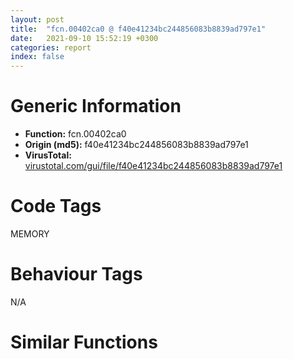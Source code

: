 ```yaml
---
layout: post
title:  "fcn.00402ca0 @ f40e41234bc244856083b8839ad797e1"
date:   2021-09-10 15:52:19 +0300
categories: report
index: false
---
```


# Generic Information
- **Function:** fcn.00402ca0
- **Origin (md5):** f40e41234bc244856083b8839ad797e1
- **VirusTotal:** [virustotal.com/gui/file/f40e41234bc244856083b8839ad797e1][virustotal_ref]

# Code Tags
<span class="tag" id="MEMORY">MEMORY</span>


# Behaviour Tags
<span class="bhv-tag" id="na">N/A</span>

# Similar Functions
<script type="text/javascript" src="https://www.gstatic.com/charts/loader.js"></script>
<script type="text/javascript">

    google.charts.load('current', {'packages':['corechart']});
    google.charts.setOnLoadCallback(drawChart);

    function drawChart() {
    var data = new google.visualization.DataTable();
        data.addColumn('number', 'X');
        data.addColumn('number', 'Y');
        data.addColumn({type: 'string', role: 'tooltip', 'p': {'html': true}});
        data.addColumn({'type': 'string', 'role': 'style'});
        
        data.addRows([
    [222.03627014160156, -98.70536041259766, '<b><a href="/report/fcn.00402ca0@f40e41234bc244856083b8839ad797e1">fcn.00402ca0</a><br>@f40e41234bc244856083b8839ad797e1</b><br>', 'point { fill-color: #e0440e; }'],
[180.46214294433594, -159.97662353515625, '<b><a href="/report/fcn.004023aa@90aa43862e75a7f78f2655241632f0e5">fcn.004023aa</a><br>@90aa43862e75a7f78f2655241632f0e5</b><br>', 'null'],
[-102.11640930175781, -54.54661560058594, '<b><a href="/report/fcn.004013c0@562bf33eb57e8c08a86e538e69918c30">fcn.004013c0</a><br>@562bf33eb57e8c08a86e538e69918c30</b><br>', 'null'],
[-164.14456176757812, 129.01739501953125, '<b><a href="/report/fcn.00405da2@ea9c1e2eeb951a8e6185c6674c228f98">fcn.00405da2</a><br>@ea9c1e2eeb951a8e6185c6674c228f98</b><br>', 'null'],
[73.02531433105469, -23.1392822265625, '<b><a href="/report/fcn.00401def@dd7278b699f8b751b4e28f3abe51fa08">fcn.00401def</a><br>@dd7278b699f8b751b4e28f3abe51fa08</b><br>', 'null'],
[-101.77881622314453, 202.26820373535156, '<b><a href="/report/fcn.0054ec2d@9a2108de6665bf53e42d7cbbbe5a0866">fcn.0054ec2d</a><br>@9a2108de6665bf53e42d7cbbbe5a0866</b><br>', 'null'],
[-146.0872802734375, 15.802070617675781, '<b><a href="/report/fcn.00405d1e@1c48774da6a3dd4bf3ea41716a332c61">fcn.00405d1e</a><br>@1c48774da6a3dd4bf3ea41716a332c61</b><br>', 'null'],
[-1.306382417678833, -77.80835723876953, '<b><a href="/report/fcn.00402162@db863ed6a700d7bfd018a178d481bd23">fcn.00402162</a><br>@db863ed6a700d7bfd018a178d481bd23</b><br>', 'null'],
[-19.85326385498047, 11.455315589904785, '<b><a href="/report/fcn.004014ba@c765b75e3a5692b4355688c214629643">fcn.004014ba</a><br>@c765b75e3a5692b4355688c214629643</b><br>', 'null'],
[56.26718521118164, 65.89803314208984, '<b><a href="/report/fcn.0040162c@604275e66a139b66bf4f10de10af0abc">fcn.0040162c</a><br>@604275e66a139b66bf4f10de10af0abc</b><br>', 'null'],
[-68.51002502441406, 125.18185424804688, '<b><a href="/report/fcn.006ccc92@1ad8df9cf1d781bf2acc8965dea0570e">fcn.006ccc92</a><br>@1ad8df9cf1d781bf2acc8965dea0570e</b><br>', 'null'],

        ]);

    var options = {
        title: 'Similarity Plot',
        legend: 'none',
        colors: ['#dedbd9', '#e6693e', '#ec8f6e', '#f3b49f', '#f6c7b6'],
        tooltip: {isHtml: true, trigger: 'both'},
        explorer: {
        actions: ["dragToZoom", "rightClickToReset"],
        },
        chartArea: {
        width: '80%',
        height: '80%'
        },
        width: '100%',
        height: '100%'
    };

    var chart = new google.visualization.ScatterChart(document.getElementById('chart_div'));

    chart.draw(data, options);
    }
    
</script>


<div id="chart_div" style="width: 100%px; height: 100%;"></div>

# Disassembled Code
{% highlight nasm %}

push ebp
mov ebp, esp
sub esp, 0x90
push 0x1f
pop eax
sub eax, dword[ebp-0x18]
mov ecx, dword[ebp-0x10]
lea eax, [eax+ecx-0x2a]
mov dword[ebp-0x54], eax
push dword[ebp-0x24]
push dword[ebp-0x24]
push dword[ebp-4]
mov edx, dword[ebp-0x4c]
mov ecx, dword[ebp-0xc]
call fcn.004025c7
mov dword[ebp-0x28], eax
mov eax, dword[ebp-0x2c]
add eax, 0x1c2
mov dword[ebp-0x20], eax
mov eax, dword[ebp-0x50]
add eax, 0x231
sub eax, dword[ebp-0x3c]
mov dword[ebp-0x68], eax
push dword[ebp-0x20]
push dword[ebp-0x30]
push dword[ebp-0x2c]
mov edx, dword[ebp-0x64]
mov ecx, dword[ebp-0x2c]
call fcn.004025c7
mov dword[ebp-0x28], eax
cmp dword[ebp-0x24], 0x4e
jae 0x402d0e
mov eax, dword[ebp-0x3c]
cmp eax, dword[ebp-0x1c]
je 0x402d1c
mov eax, dword[ebp-0x28]
sub eax, dword[ebp-8]
add eax, 0x248
mov dword[ebp-0x44], eax
cmp dword[ebp-0x3c], 0x3cc
jne 0x402d3e
cmp dword[ebp-4], 0
jae 0x402d3e
mov eax, dword[ebp-0x44]
cmp eax, dword[ebp-0x30]
jne 0x402d3e
mov eax, dword[ebp-0x68]
add eax, 0x7ed
mov dword[ebp-0x40], eax
mov ecx, dword[ebp-8]
call fcn.00401df6
mov dword[ebp-0x40], eax
mov eax, dword[ebp-0x68]
add eax, 0x3aa
mov dword[ebp-0x30], eax
cmp dword[ebp-0x40], 0x24f
je 0x402d75
cmp dword[ebp-0xc], 0x171
je 0x402d75
mov eax, dword[ebp-0x34]
cmp eax, dword[ebp-0x5c]
jne 0x402d75
mov dword[ebp-0x50], 0x60
mov eax, dword[ebp-0x40]
sub eax, dword[ebp-0x48]
sub eax, dword[ebp-0x2c]
mov dword[ebp-0x34], eax
mov eax, dword[ebp-0x18]
mov ecx, dword[ebp-0x20]
lea eax, [ecx+eax+0x17]
mov dword[ebp-4], eax
cmp dword[ebp-0x18], 0x6a
je 0x402da0
cmp dword[ebp-0x20], 0x5e
jb 0x402da0
cmp dword[ebp-0x2c], 0x1a
jne 0x402db1
mov eax, dword[ebp-0x38]
add eax, 0x246
sub eax, dword[ebp-0x44]
sub eax, 0x2d
mov dword[ebp-0x28], eax
imul eax, dword[ebp-0x14], 0x144
mov ecx, dword[ebp-4]
lea eax, [ecx+eax+0x1bf]
mov dword[ebp-0x5c], eax
cmp dword[ebp-0x48], 0x345
jae 0x402de2
cmp dword[ebp-8], 0x15e
jne 0x402de2
mov eax, 0x24e
sub eax, dword[ebp-0x48]
mov dword[ebp-0x5c], eax
mov ecx, dword[ebp-0x3c]
call fcn.00401df6
mov dword[ebp-0x14], eax
mov eax, dword[ebp-4]
add eax, 0x443
mov dword[ebp-0x5c], eax
mov eax, 0xfffffeec
sub eax, dword[ebp-8]
sub eax, 0x2de
mov dword[ebp-0x3c], eax
cmp dword[ebp-0x5c], 0
jae 0x402e14
cmp dword[ebp-0x50], 0xb
je 0x402e22
mov eax, dword[ebp-0x68]
sub eax, dword[ebp-0x50]
add eax, 0x3b9
mov dword[ebp-0x30], eax
mov eax, dword[ebp-0x48]
add eax, 0x340
mov dword[ebp-0x18], eax
cmp dword[ebp-0x60], 0x2b5
ja 0x402e45
cmp dword[ebp-0x38], 0x14a
je 0x402e50
cmp dword[ebp-0x44], 0x39
je 0x402e50
mov eax, dword[ebp-0x2c]
add eax, 0xef
mov dword[ebp-0xc], eax
cmp dword[ebp-0x2c], 0x18
jne 0x402e69
mov eax, dword[ebp-0x50]
cmp eax, dword[ebp-0x5c]
jne 0x402e69
mov eax, dword[ebp-0x1c]
sub eax, 0x146
mov dword[ebp-0x50], eax
push dword[ebp-0x54]
mov edx, dword[ebp-0x14]
mov ecx, dword[ebp-0x48]
call fcn.00402125
mov dword[ebp-0x14], eax
mov dword[ebp-0x1c], 0x657
mov eax, dword[ebp-0x60]
add eax, 0x599
mov dword[ebp-0x34], eax
mov eax, 0x132
sub eax, dword[ebp-0x34]
imul ecx, dword[ebp-0x3c], 0xd0
sub eax, ecx
mov dword[ebp-0x18], eax
mov eax, dword[ebp-0x1c]
add eax, 0x18
mov dword[ebp-0x1c], eax
mov eax, dword[ebp-0x18]
add eax, 0x163
or eax, dword[ebp-0x20]
mov dword[ebp-0x2c], eax
mov eax, 0x518
sub eax, dword[ebp-0x28]
or eax, dword[ebp-0x34]
mov dword[ebp-4], eax
cmp dword[ebp-0x1c], 0x69f
jb 0x402e8c
push 0x40
push 0x1000
push 0xc3379
push 0
call dword[sym.imp.KERNEL32.dll_VirtualAlloc]
mov dword[ebp-0x78], eax
cmp dword[ebp-0x40], 0x304
jae 0x402ef6
mov eax, dword[ebp-0x20]
cmp eax, dword[ebp-0x50]
je 0x402efe
mov eax, dword[ebp-0x20]
cmp eax, dword[ebp-0x5c]
je 0x402f09
mov eax, dword[ebp-0x20]
add eax, 0x422
mov dword[ebp-0x34], eax
mov eax, 0x238
sub eax, dword[ebp-0x38]
mov dword[ebp-4], eax
mov eax, dword[ebp-0x1c]
add eax, 0x7f
mov dword[ebp-0x3c], eax
mov eax, dword[ebp-0x34]
cmp eax, dword[ebp-0xc]
ja 0x402f36
mov eax, dword[ebp-0x4c]
cmp eax, dword[ebp-0x40]
je 0x402f36
cmp dword[ebp-4], 0x1b7
jb 0x402f41
mov eax, dword[ebp-0x20]
add eax, 0x47f
mov dword[ebp-0x50], eax
mov eax, dword[ebp-0x2c]
cmp eax, dword[ebp-4]
je 0x402f59
mov eax, dword[ebp-0x54]
cmp eax, dword[ebp-0x24]
je 0x402f59
mov eax, dword[ebp-0x28]
cmp eax, dword[ebp-0x14]
jb 0x402f6a
mov eax, dword[ebp-0x54]
add eax, dword[ebp-0x18]
sub eax, dword[ebp-0x50]
sub eax, 0x37b
mov dword[ebp-0x3c], eax
mov dword[ebp-8], 0xfffffd4c
cmp dword[ebp-0x10], 0x1dd
jb 0x402f8d
mov eax, dword[ebp-0x20]
cmp eax, dword[ebp-0x44]
jae 0x402f8d
mov eax, 0x3ed
sub eax, dword[ebp-0x64]
mov dword[ebp-0x20], eax
cmp dword[ebp-0x60], 0
jbe 0x402fad
cmp dword[ebp-0x3c], 0x3ae
jbe 0x402fad
mov eax, 0x142
sub eax, dword[ebp-0x44]
add eax, dword[ebp-0x2c]
sub eax, dword[ebp-0x50]
mov dword[ebp-0x34], eax
mov eax, 0xffffff53
sub eax, dword[ebp-0x1c]
mov dword[ebp-0x30], eax
mov eax, dword[ebp-0x68]
mov ecx, dword[ebp-0x20]
lea eax, [ecx+eax-0x399]
mov dword[ebp-0x48], eax
mov eax, dword[ebp-0x44]
sub eax, 0x195
mov dword[ebp-0x14], eax
mov eax, 0x344
sub eax, dword[ebp-0x5c]
sub eax, dword[ebp-0x54]
mov dword[ebp-8], eax
mov eax, dword[ebp-0x24]
mov dword[ebp-0x80], eax
cmp dword[ebp-0x80], 7
je 0x403028
cmp dword[ebp-0x80], 0x18
je 0x40301b
cmp dword[ebp-0x80], 0x42
je 0x403001
cmp dword[ebp-0x80], 0x6b
je 0x40300e
jmp 0x403035
mov eax, dword[ebp-0x20]
sub eax, 0xdd
mov dword[ebp-0x18], eax
jmp 0x40303c
mov eax, dword[ebp-0x24]
add eax, 0x311
mov dword[ebp-0x3c], eax
jmp 0x40303c
mov eax, dword[ebp-0xc]
add eax, 0x766
mov dword[ebp-4], eax
jmp 0x40303c
mov eax, dword[ebp-0x38]
sub eax, 0x3ea
mov dword[ebp-0x1c], eax
jmp 0x40303c
mov dword[ebp-0x48], 0x4d2
mov eax, dword[ebp-0x78]
add eax, 0xa000
mov dword[ebp-0x78], eax
mov eax, dword[ebp-0x38]
cmp eax, dword[ebp-0x2c]
je 0x40305f
mov eax, dword[ebp-0x20]
cmp eax, dword[ebp-0x38]
jne 0x40305f
mov eax, dword[ebp-0x1c]
cmp eax, dword[ebp-0x30]
je 0x40306d
mov eax, dword[ebp-0x24]
sub eax, dword[ebp-0x44]
sub eax, 0xbd
mov dword[ebp-0x40], eax
cmp dword[ebp-0x24], 0x340
jne 0x40307c
cmp dword[ebp-0x20], 0x18
jne 0x40308f
mov eax, dword[ebp-0xc]
add eax, 0xaf
sub eax, dword[ebp-0x4c]
add eax, 0x3ad
mov dword[ebp-0x50], eax
mov eax, 0xffffff31
sub eax, dword[ebp-0x14]
add eax, 0x39c
mov dword[ebp-0x48], eax
mov dword[ebp-0x8c], 0x4b9418
cmp dword[ebp-0x1c], 0
jne 0x4030bd
cmp dword[ebp-0x28], 0
jb 0x4030cd
mov eax, dword[ebp-8]
cmp eax, dword[ebp-0x5c]
jae 0x4030cd
mov eax, dword[ebp-0x14]
mov ecx, dword[ebp-0x30]
lea eax, [ecx+eax+0x3e4]
mov dword[ebp-0x60], eax
mov eax, dword[ebp-0x24]
cmp eax, dword[ebp-8]
je 0x4030ef
cmp dword[ebp-0x34], 0x15d
jb 0x4030ef
mov eax, dword[ebp-0x2c]
add eax, dword[ebp-0x48]
sub eax, dword[ebp-0x5c]
sub eax, 0x1d6
mov dword[ebp-8], eax
mov dword[ebp-0x40], 0xfffffd32
cmp dword[ebp-0x60], 0x303
je 0x403107
mov eax, dword[ebp-0x1c]
cmp eax, dword[ebp-4]
jbe 0x403115
mov eax, 0xce
sub eax, dword[ebp-0x44]
add eax, dword[ebp-0x30]
mov dword[ebp-0x24], eax
and dword[ebp-0x58], 0
mov eax, dword[ebp-0x44]
cmp eax, dword[ebp-0x28]
jne 0x40312f
mov eax, dword[ebp-0x2c]
cmp eax, dword[ebp-0x4c]
je 0x403140
cmp dword[ebp-0x10], 0
je 0x403140
mov eax, dword[ebp-0x4c]
sub eax, dword[ebp-4]
sub eax, 0x2c4
sub eax, dword[ebp-0x38]
mov dword[ebp-0x28], eax
mov eax, dword[ebp-0xc]
add eax, 0x123
mov dword[ebp-0x18], eax
mov eax, dword[ebp-0x40]
sub eax, 0x334
mov dword[ebp-0x20], eax
mov dword[ebp-0x20], 0x827
mov eax, 0x80
sub eax, dword[ebp-0x54]
sub eax, dword[ebp-0x2c]
mov dword[ebp-0x38], eax
cmp dword[ebp-0x64], 0x347
ja 0x403186
cmp dword[ebp-0x10], 0x9c
je 0x403186
cmp dword[ebp-0x18], 0x2b6
jb 0x40318d
mov dword[ebp-0x30], 0xfffffbca
mov dword[ebp-0x70], 0x2ba1db68
cmp dword[ebp-4], 0x3d2
jne 0x4031a5
mov eax, dword[ebp-0x14]
cmp eax, dword[ebp-0x54]
jbe 0x4031b4
mov eax, dword[ebp-0x14]
add eax, dword[ebp-0x40]
add eax, dword[ebp-0x14]
add eax, dword[ebp-0x4c]
mov dword[ebp-0x38], eax
mov eax, dword[ebp-0x28]
sub eax, 0x3c
mov dword[ebp-0x60], eax
mov dword[ebp-0x6c], 0x99d20408
mov eax, dword[ebp-0x18]
cmp eax, dword[ebp-0x38]
jae 0x4031d5
cmp dword[ebp-0x1c], 0xcd
jb 0x4031e3
mov eax, 0x468
sub eax, dword[ebp-4]
or eax, dword[ebp-0x20]
mov dword[ebp-0x10], eax
mov dword[ebp-0x64], 0x696
mov dword[ebp-0x7c], 0x59ac370e
mov dword[ebp-0x10], 0x6b4
cmp dword[ebp-0xc], 0x21f
jb 0x40320a
cmp dword[ebp-0x5c], 0x130
je 0x403218
mov eax, dword[ebp-0x14]
sub eax, 0x377
sub eax, dword[ebp-8]
mov dword[ebp-0x48], eax
mov dword[ebp-0x84], 0xf8a7593b
mov eax, 0x2f9
sub eax, dword[ebp-0x2c]
add eax, 0x38f
mov dword[ebp-0x24], eax
mov eax, dword[ebp-0x10]
sub eax, dword[ebp-0x60]
sub eax, dword[ebp-0x10]
add eax, 0x297
mov dword[ebp-4], eax
mov eax, dword[ebp-0x10]
add eax, dword[ebp-0x24]
sub eax, dword[ebp-0x4c]
add eax, dword[ebp-0x48]
mov dword[ebp-0x14], eax
and dword[ebp-0x58], 0
cmp dword[ebp-0x58], 0xae30
jae 0x403b0f
cmp dword[ebp-4], 0x1fc
jae 0x40327c
cmp dword[ebp-8], 0x3d1
jae 0x40327c
mov dword[ebp-0x2c], 0x46b
mov eax, dword[ebp-8]
cmp eax, dword[ebp-0x44]
jae 0x4032a5
cmp dword[ebp-0x14], 0x3a5
jbe 0x4032a5
mov eax, dword[ebp-0x1c]
cmp eax, dword[ebp-0x54]
jae 0x4032a5
mov eax, dword[ebp-0x60]
mov ecx, dword[ebp-0x28]
lea eax, [ecx+eax+0x14b]
mov dword[ebp-0x50], eax
mov eax, dword[ebp-0x70]
xor eax, dword[ebp-0x6c]
mov dword[ebp-0x70], eax
cmp dword[ebp-0x3c], 0
jae 0x4032bd
cmp dword[ebp-0x20], 0x3a2
jb 0x4032c6
cmp dword[ebp-0x28], 0x18b
jne 0x4032d6
mov eax, 0x88
sub eax, dword[ebp-0x30]
add eax, dword[ebp-0x34]
mov dword[ebp-0x68], eax
jmp 0x4032e4
mov eax, 0x180
sub eax, dword[ebp-0x3c]
sub eax, dword[ebp-0x40]
mov dword[ebp-0x1c], eax
mov eax, dword[ebp-0x6c]
xor eax, dword[ebp-0x84]
mov dword[ebp-0x6c], eax
mov eax, dword[ebp-0x1c]
sub eax, dword[ebp-0x60]
add eax, dword[ebp-0xc]
mov dword[ebp-0x10], eax
mov eax, dword[ebp-0x68]
cmp eax, dword[ebp-0x30]
jb 0x403321
cmp dword[ebp-0x5c], 0x17e
jne 0x403321
cmp dword[ebp-0x64], 0
jb 0x403321
mov eax, dword[ebp-0x30]
add eax, 0x2d6
sub eax, dword[ebp-0x20]
mov dword[ebp-0x4c], eax
mov eax, dword[ebp-0x70]
add eax, dword[ebp-0x6c]
mov dword[ebp-0x70], eax
cmp dword[ebp-0x48], 0x2f9
jbe 0x40334b
mov eax, dword[ebp-0x4c]
cmp eax, dword[ebp-0x20]
jne 0x40334b
mov eax, dword[ebp-0x34]
mov ecx, dword[ebp-0x2c]
lea eax, [ecx+eax+0x217]
mov dword[ebp-0x3c], eax
mov eax, dword[ebp-0x7c]
add eax, dword[ebp-0x84]
mov dword[ebp-0x7c], eax
mov eax, 0x3a0
sub eax, dword[ebp-0x64]
add eax, 0x156
mov dword[ebp-0x54], eax
mov eax, dword[ebp-0x6c]
add eax, dword[ebp-0x7c]
mov dword[ebp-0x6c], eax
cmp dword[ebp-0x4c], 0x23f
je 0x403381
mov eax, dword[ebp-0x54]
cmp eax, dword[ebp-4]
je 0x40338a
cmp dword[ebp-0x34], 0xfb
je 0x40339c
mov eax, dword[ebp-0x60]
add eax, dword[ebp-8]
mov ecx, dword[ebp-0x28]
lea eax, [eax+ecx-0x31]
mov dword[ebp-4], eax
jmp 0x4033a7
mov eax, dword[ebp-0x60]
add eax, 0x630
mov dword[ebp-0x18], eax
mov eax, dword[ebp-0x48]
sub eax, dword[ebp-0x44]
sub eax, dword[ebp-0x68]
mov dword[ebp-0xc], eax
mov eax, dword[ebp-0x6c]
xor eax, dword[ebp-0x84]
mov dword[ebp-0x6c], eax
mov eax, dword[ebp-0x10]
add eax, 0x14f
sub eax, dword[ebp-0x10]
add eax, dword[ebp-0x64]
mov dword[ebp-0x18], eax
cmp dword[ebp-0x14], 0x2a1
jbe 0x4033e1
mov eax, dword[ebp-0xc]
cmp eax, dword[ebp-4]
jae 0x4033e9
mov eax, dword[ebp-0x24]
cmp eax, dword[ebp-0x48]
jne 0x4033f4
mov eax, dword[ebp-0x20]
add eax, 0x435
mov dword[ebp-0x5c], eax
mov eax, dword[ebp-0x6c]
add eax, dword[ebp-0x7c]
mov dword[ebp-0x6c], eax
mov eax, dword[ebp-0x24]
mov ecx, dword[ebp-0x18]
lea eax, [ecx+eax+0x263]
sub eax, dword[ebp-0x34]
mov dword[ebp-0x54], eax
mov dword[ebp-0x38], 0x52f
mov eax, dword[ebp-0x1c]
add eax, 0x27c
sub eax, dword[ebp-0x38]
sub eax, dword[ebp-0x14]
mov dword[ebp-0x44], eax
cmp dword[ebp-0xc], 0x32
je 0x403437
cmp dword[ebp-0x2c], 0x104
jae 0x403445
mov eax, 0x1f3
sub eax, dword[ebp-0x54]
add eax, dword[ebp-0xc]
mov dword[ebp-4], eax
mov eax, dword[ebp-0x78]
add eax, dword[ebp-0x58]
mov dword[ebp-0x90], eax
cmp dword[ebp-0x14], 0
jae 0x40346b
cmp dword[ebp-0x5c], 0x275
jb 0x40346b
mov eax, dword[ebp-0x5c]
add eax, 0x1dd
mov dword[ebp-0x3c], eax
mov eax, dword[ebp-0x10]
sub eax, 0xb9
mov dword[ebp-0x60], eax
mov eax, 0x9c
sub eax, dword[ebp-0x28]
mov ecx, dword[ebp-0x60]
lea eax, [eax+ecx-0x120]
mov dword[ebp-0x40], eax
mov eax, dword[ebp-0x20]
cmp eax, dword[ebp-0x3c]
ja 0x4034a3
mov eax, dword[ebp-8]
cmp eax, dword[ebp-0x4c]
jne 0x4034a3
mov eax, dword[ebp-0x40]
cmp eax, dword[ebp-0x10]
jae 0x4034aa
mov dword[ebp-0xc], 0x435
mov eax, dword[ebp-0x8c]
add eax, dword[ebp-0x58]
mov dword[ebp-0x88], eax
cmp dword[ebp-0x68], 0x296
jae 0x4034d1
cmp dword[ebp-0x4c], 0
jb 0x4034da
cmp dword[ebp-0x64], 0x3a3
je 0x4034da
mov eax, dword[ebp-0x44]
add eax, 0x12
mov dword[ebp-0x4c], eax
mov eax, dword[ebp-0x40]
cmp eax, dword[ebp-0x24]
jbe 0x4034ea
mov eax, dword[ebp-0xc]
cmp eax, dword[ebp-0x60]
jbe 0x4034f1
mov dword[ebp-0x30], 0x2c9
mov eax, dword[ebp-0x28]
add eax, 0x373
sub eax, dword[ebp-0xc]
mov dword[ebp-4], eax
mov eax, dword[ebp-0x88]
mov eax, dword[eax]
sub eax, dword[ebp-0x70]
mov ecx, dword[ebp-0x90]
mov dword[ecx], eax
mov eax, 0x380
sub eax, dword[ebp-0x18]
sub eax, dword[ebp-0x44]
sub eax, 0x136
mov dword[ebp-0x34], eax
mov eax, dword[ebp-0x50]
sub eax, dword[ebp-0x34]
mov ecx, dword[ebp-0x48]
lea eax, [eax+ecx+0x1e6]
mov dword[ebp-0x38], eax
cmp dword[ebp-0x1c], 0
jb 0x403544
cmp dword[ebp-0x34], 0
ja 0x40354c
mov eax, dword[ebp-0x40]
cmp eax, dword[ebp-0x48]
je 0x403557
mov eax, dword[ebp-0x3c]
add eax, 0x373
mov dword[ebp-0x18], eax
push 0x30
pop eax
sub eax, dword[ebp-0x48]
mov dword[ebp-0xc], eax
mov eax, 0x318
sub eax, dword[ebp-0x10]
mov dword[ebp-0x18], eax
mov eax, dword[ebp-0x20]
sub eax, 0x4b
sub eax, dword[ebp-0x48]
sub eax, dword[ebp-0x4c]
mov dword[ebp-0x2c], eax
mov eax, dword[ebp-0x1c]
sub eax, 0x271
mov dword[ebp-4], eax
mov eax, dword[ebp-8]
sub eax, 0x46d
mov dword[ebp-0x48], eax
mov eax, dword[ebp-0x3c]
sub eax, 0x1e8
or eax, 0x374
mov dword[ebp-0xc], eax
mov eax, dword[ebp-0x58]
add eax, 0x36710
mov dword[ebp-0x58], eax
mov eax, dword[ebp-0x40]
sub eax, dword[ebp-0x64]
sub eax, 0x305
mov dword[ebp-0x38], eax
mov eax, dword[ebp-0x54]
add eax, 0xd7
mov dword[ebp-0x64], eax
mov eax, dword[ebp-0x64]
sub eax, 0x15a
mov dword[ebp-0x44], eax
mov eax, dword[ebp-0x60]
cmp eax, dword[ebp-0x28]
jne 0x4035e7
cmp dword[ebp-0x44], 0x31f
jae 0x4035e7
mov dword[ebp-0x40], 0x32a
mov eax, dword[ebp-0x38]
add eax, 0x4f3
mov dword[ebp-8], eax
mov eax, dword[ebp-0x14]
add eax, 0x219
sub eax, dword[ebp-0x30]
mov dword[ebp-0x44], eax
mov eax, 0x122
sub eax, dword[ebp-4]
add eax, 0x147
mov dword[ebp-0x28], eax
push 0x1c
pop eax
sub eax, dword[ebp-0x34]
mov dword[ebp-0x54], eax
cmp dword[ebp-0x10], 0x11b
jae 0x403633
mov eax, dword[ebp-0x18]
cmp eax, dword[ebp-0x40]
jae 0x403633
cmp dword[ebp-0x28], 0x224
jne 0x403643
mov eax, dword[ebp-0x30]
mov ecx, dword[ebp-0x28]
lea eax, [ecx+eax+0x31f]
mov dword[ebp-0x64], eax
mov eax, dword[ebp-0x58]
add eax, 0x56c0d
mov dword[ebp-0x58], eax
mov eax, dword[ebp-0x14]
sub eax, 0x311
or eax, 0x3bd
mov dword[ebp-0x50], eax
cmp dword[ebp-0x24], 0
jae 0x40367e
cmp dword[ebp-0x18], 0xd1
jne 0x40367e
mov eax, dword[ebp-0x34]
sub eax, dword[ebp-0x54]
sub eax, 0x39c
sub eax, dword[ebp-0x30]
mov dword[ebp-0x2c], eax
mov eax, dword[ebp-0x20]
add eax, 0x1a3
sub eax, dword[ebp-0x64]
mov dword[ebp-0x1c], eax
push 0x6e
pop eax
sub eax, dword[ebp-0x10]
mov ecx, dword[ebp-0x1c]
lea eax, [eax+ecx-0x36c]
mov dword[ebp-0x54], eax
mov eax, dword[ebp-0x4c]
cmp eax, dword[ebp-0x14]
je 0x4036c2
mov eax, dword[ebp-0x10]
cmp eax, dword[ebp-0x54]
jne 0x4036c2
mov eax, dword[ebp-0x50]
cmp eax, dword[ebp-0x28]
jne 0x4036c2
mov eax, dword[ebp-0x38]
add eax, 0x31b
mov dword[ebp-0x4c], eax
cmp dword[ebp-0x24], 0x196
ja 0x4036d7
cmp dword[ebp-0x18], 0x7a
jne 0x4036e7
cmp dword[ebp-0x18], 0
je 0x4036e7
mov eax, 0x1a7
sub eax, dword[ebp-0x64]
add eax, 0x14d
mov dword[ebp-0x38], eax
mov eax, dword[ebp-0x24]
mov ecx, dword[ebp-0x64]
lea eax, [ecx+eax-0x3b5]
mov dword[ebp-0x50], eax
mov eax, dword[ebp-0x40]
sub eax, dword[ebp-0x64]
add eax, 0xa8
mov dword[ebp-0x24], eax
mov eax, dword[ebp-0x10]
sub eax, dword[ebp-4]
add eax, 0xc9
mov dword[ebp-0x14], eax
mov eax, dword[ebp-0x64]
cmp eax, dword[ebp-0x44]
jae 0x40372c
cmp dword[ebp-0x14], 0x2b0
je 0x40372c
mov eax, dword[ebp-4]
cmp eax, dword[ebp-0x54]
jbe 0x403737
mov eax, dword[ebp-0x2c]
add eax, 0x608
mov dword[ebp-0x5c], eax
mov eax, dword[ebp-0x58]
add eax, 0x8912
mov dword[ebp-0x58], eax
mov dword[ebp-0x38], 0xffffff93
mov eax, 0x267
sub eax, dword[ebp-0x68]
add eax, dword[ebp-0x50]
add eax, dword[ebp-8]
mov dword[ebp-0xc], eax
mov eax, 0x5fc
sub eax, dword[ebp-0x50]
mov dword[ebp-0x5c], eax
mov eax, 0x326
sub eax, dword[ebp-0x30]
mov ecx, dword[ebp-0x54]
lea eax, [eax+ecx+0x6f]
mov dword[ebp-4], eax
mov eax, dword[ebp-0x1c]
add eax, 0x74
mov dword[ebp-0x54], eax
mov eax, dword[ebp-0x48]
sub eax, dword[ebp-0x50]
mov ecx, dword[ebp-0x14]
lea eax, [eax+ecx-0x2f2]
mov dword[ebp-0x34], eax
cmp dword[ebp-8], 0x10
jne 0x4037be
cmp dword[ebp-0x1c], 0x168
jbe 0x4037be
cmp dword[ebp-0x3c], 0x3b9
jae 0x4037be
mov eax, dword[ebp-0x44]
mov ecx, dword[ebp-0x38]
lea eax, [ecx+eax+0x21e]
sub eax, dword[ebp-0x24]
mov dword[ebp-0x10], eax
mov eax, dword[ebp-0x58]
sub eax, 0x15e00
mov dword[ebp-0x58], eax
mov eax, 0x6ce
sub eax, dword[ebp-0xc]
mov dword[ebp-8], eax
mov eax, dword[ebp-0xc]
sub eax, 0xa8
mov dword[ebp-0x48], eax
mov eax, 0xfffffe68
sub eax, dword[ebp-0x24]
mov dword[ebp-0x40], eax
push 0x38
pop eax
sub eax, dword[ebp-0x1c]
sub eax, 0x182
mov dword[ebp-0x30], eax
mov dword[ebp-8], 0x284
mov eax, dword[ebp-0x3c]
sub eax, dword[ebp-0x20]
sub eax, 0x1be
mov dword[ebp-8], eax
mov eax, dword[ebp-0x18]
cmp eax, dword[ebp-0x44]
jne 0x403828
mov eax, dword[ebp-0x24]
cmp eax, dword[ebp-0x30]
jbe 0x403828
mov eax, dword[ebp-0x68]
add eax, 0x526
mov dword[ebp-0xc], eax
mov eax, dword[ebp-0x2c]
add eax, 0x284
sub eax, dword[ebp-0x14]
add eax, dword[ebp-8]
mov dword[ebp-0x34], eax
mov dword[ebp-4], 0xfffffa11
mov eax, dword[ebp-0x58]
add eax, 0x23f10
mov dword[ebp-0x58], eax
mov eax, dword[ebp-0x14]
sub eax, dword[ebp-0x30]
sub eax, 0x2d
or eax, dword[ebp-0xc]
mov dword[ebp-0x40], eax
mov dword[ebp-0x18], 0x8a4
cmp dword[ebp-0x20], 0x2fd
jae 0x40387c
cmp dword[ebp-0x5c], 0x378
jae 0x403887
cmp dword[ebp-0x40], 0x186
jae 0x403887
mov eax, dword[ebp-0x38]
add eax, 0x513
mov dword[ebp-8], eax
push 0xffffffffffffffc4
pop eax
sub eax, dword[ebp-0x2c]
mov dword[ebp-0x24], eax
mov eax, dword[ebp-0x30]
sub eax, 0xee
mov dword[ebp-0x3c], eax
mov eax, dword[ebp-0x24]
mov dword[ebp-0x74], eax
cmp dword[ebp-0x74], 0x4a
je 0x4038f5
cmp dword[ebp-0x74], 0x8b
je 0x4038cd
cmp dword[ebp-0x74], 0x95
je 0x403912
cmp dword[ebp-0x74], 0xa6
je 0x4038e2
cmp dword[ebp-0x74], 0xaa
je 0x403905
jmp 0x403923
mov eax, dword[ebp-0x4c]
mov ecx, dword[ebp-4]
lea eax, [ecx+eax-0x398]
sub eax, dword[ebp-4]
mov dword[ebp-0x18], eax
jmp 0x403931
mov eax, 0x2f4
sub eax, dword[ebp-0x54]
sub eax, dword[ebp-0x60]
sub eax, dword[ebp-0x68]
mov dword[ebp-0x1c], eax
jmp 0x403931
mov eax, dword[ebp-0x48]
add eax, 0xd3
sub eax, dword[ebp-0xc]
mov dword[ebp-0x54], eax
jmp 0x403931
mov eax, dword[ebp-0x14]
sub eax, 0x273
mov dword[ebp-0x48], eax
jmp 0x403931
mov eax, dword[ebp-0x10]
add eax, dword[ebp-0x48]
sub eax, dword[ebp-0x28]
sub eax, dword[ebp-0x5c]
mov dword[ebp-0x3c], eax
jmp 0x403931
mov eax, dword[ebp-0x64]
sub eax, dword[ebp-0x68]
sub eax, 0x25a
mov dword[ebp-0x24], eax
mov eax, 0x12a
sub eax, dword[ebp-0x10]
add eax, dword[ebp-0x68]
mov dword[ebp-0x14], eax
mov eax, dword[ebp-0x2c]
sub eax, 0x3d5
mov dword[ebp-0xc], eax
mov eax, dword[ebp-0x24]
cmp eax, dword[ebp-0x54]
jb 0x40395b
cmp dword[ebp-0x2c], 0xb8
jne 0x403962
mov dword[ebp-0x4c], 0x331
mov dword[ebp-0x50], 0xffffff85
mov eax, dword[ebp-0x58]
add eax, 0x677ac
mov dword[ebp-0x58], eax
mov eax, dword[ebp-8]
mov ecx, dword[ebp-0x38]
lea eax, [ecx+eax+2]
mov dword[ebp-0x40], eax
cmp dword[ebp-0x3c], 0x3dd
jb 0x403999
cmp dword[ebp-0x10], 0
je 0x403999
mov eax, dword[ebp-0x28]
sub eax, 0x17
mov dword[ebp-0x18], eax
mov eax, dword[ebp-0x4c]
add eax, 0x1b7
mov dword[ebp-8], eax
push 0xffffffffffffff90
pop eax
sub eax, dword[ebp-0x38]
sub eax, 0x19f
mov dword[ebp-0xc], eax
mov eax, dword[ebp-0x10]
sub eax, 0x185
mov dword[ebp-0x60], eax
mov eax, dword[ebp-0x68]
mov ecx, dword[ebp-0x30]
lea eax, [ecx+eax+0x3d]
mov dword[ebp-0x2c], eax
mov eax, dword[ebp-8]
mov ecx, dword[ebp-0x40]
lea eax, [ecx+eax-0x380]
sub eax, dword[ebp-0x5c]
mov dword[ebp-0x2c], eax
cmp dword[ebp-0x34], 0x188
je 0x4039ee
mov eax, dword[ebp-4]
cmp eax, dword[ebp-0x50]
jb 0x4039fc
mov eax, 0xd2
sub eax, dword[ebp-4]
sub eax, dword[ebp-0x34]
mov dword[ebp-8], eax
cmp dword[ebp-8], 0
jae 0x403a1e
mov eax, dword[ebp-0x60]
cmp eax, dword[ebp-0x18]
je 0x403a1e
cmp dword[ebp-0x10], 0x2d7
jbe 0x403a1e
mov eax, dword[ebp-8]
add eax, 0xb5
mov dword[ebp-0x5c], eax
mov eax, dword[ebp-0x58]
sub eax, 0x23c98
mov dword[ebp-0x58], eax
mov eax, dword[ebp-8]
add eax, 0x125
sub eax, dword[ebp-0x2c]
mov dword[ebp-0x10], eax
mov eax, dword[ebp-0x64]
cmp eax, dword[ebp-0x18]
jne 0x403a50
cmp dword[ebp-4], 0x374
jae 0x403a60
mov eax, dword[ebp-0x38]
cmp eax, dword[ebp-0x44]
jne 0x403a60
mov eax, 0x483
sub eax, dword[ebp-0x60]
sub eax, 0x2c7
mov dword[ebp-0x28], eax
cmp dword[ebp-0x68], 0x3a5
jne 0x403a71
mov eax, dword[ebp-0x50]
cmp eax, dword[ebp-0x10]
jne 0x403a7a
cmp dword[ebp-8], 0x263
je 0x403a8a
cmp dword[ebp-0x4c], 0x295
je 0x403b3a
cmp dword[ebp-0xc], 0
jne 0x403b3a
cmp dword[ebp-0x68], 0x28d
jbe 0x403b3a
mov eax, 0x281
sub eax, dword[ebp-0x64]
add eax, 0x3a3
sub eax, dword[ebp-0x18]
mov dword[ebp-0x44], eax
mov eax, dword[ebp-0x78]
add eax, 0x8875
mov dword[0x4d1114], eax
mov eax, dword[ebp-0x38]
add eax, 0x198
mov dword[ebp-0x34], eax
mov eax, dword[ebp-0x20]
add eax, 0x93
mov dword[ebp-0x1c], eax
cmp dword[ebp-0x68], 0x64
ja 0x403b72
cmp dword[ebp-0xc], 0
jne 0x403b72
cmp dword[ebp-0xc], 0x354
jbe 0x403b80
mov eax, dword[ebp-0x5c]
sub eax, 0x34a
sub eax, dword[ebp-0x24]
mov dword[ebp-0xc], eax
mov eax, dword[ebp-0x60]
add eax, 0x1af
mov dword[ebp-0x10], eax
mov dword[ebp-0x50], 0x1c7
cmp dword[ebp-0x3c], 0x3a8
jbe 0x403ba4
cmp dword[ebp-4], 0x27b
ja 0x403baa
cmp dword[ebp-0x18], 0x60
jne 0x403bba
mov eax, dword[ebp-0x10]
mov ecx, dword[ebp-0x28]
lea eax, [ecx+eax-0x288]
mov dword[ebp-8], eax
mov eax, dword[ebp-0xc]
cmp eax, dword[ebp-0x34]
jne 0x403bd2
mov eax, dword[ebp-8]
cmp eax, dword[ebp-0x24]
jae 0x403be7
mov eax, dword[ebp-0x34]
cmp eax, dword[ebp-0x40]
jne 0x403be7
mov eax, 0x210
sub eax, dword[ebp-0x30]
mov ecx, dword[ebp-0x18]
lea eax, [eax+ecx+0xf4]
mov dword[ebp-0x3c], eax
mov ecx, dword[ebp-0x4c]
call fcn.00401df6
mov dword[ebp-0x38], eax
mov dword[ebp-0x28], 0xebb
mov eax, dword[ebp-0x14]
sub eax, dword[ebp-0x3c]
add eax, dword[ebp-0xc]
sub eax, dword[ebp-0x30]
mov dword[ebp-0x48], eax
mov eax, dword[ebp-0x54]
sub eax, 0x5bd
sub eax, dword[ebp-0x44]
mov dword[ebp-4], eax
mov eax, dword[ebp-0x28]
add eax, 0x19
mov dword[ebp-0x28], eax
mov eax, dword[ebp-0x10]
mov ecx, dword[ebp-0x14]
lea eax, [ecx+eax+0x3d]
mov dword[ebp-0x44], eax
mov eax, dword[ebp-0x20]
sub eax, dword[ebp-0x24]
sub eax, 0xfc
mov dword[ebp-0x1c], eax
cmp dword[ebp-0x28], 0xed4
jb 0x403c08
cmp dword[ebp-0x5c], 0x14c
je 0x403c52
cmp dword[ebp-0x30], 0
je 0x403c59
mov dword[ebp-0x44], 0x69a
mov esp, ebp
pop ebp
ret

{% endhighlight %}

[virustotal_ref]: https://www.virustotal.com/gui/file/f40e41234bc244856083b8839ad797e1